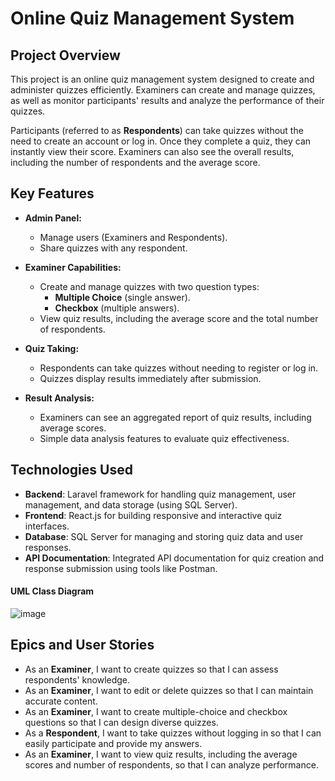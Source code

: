# Online Quiz Management System

## **Project Overview**

This project is an online quiz management system designed to create and administer quizzes efficiently. Examiners can create and manage quizzes, as well as monitor participants' results and analyze the performance of their quizzes.

Participants (referred to as **Respondents**) can take quizzes without the need to create an account or log in. Once they complete a quiz, they can instantly view their score. Examiners can also see the overall results, including the number of respondents and the average score.

## **Key Features**

- **Admin Panel:**
  - Manage users (Examiners and Respondents).
  - Share quizzes with any respondent.
  
- **Examiner Capabilities:**
  - Create and manage quizzes with two question types: 
    - **Multiple Choice** (single answer).
    - **Checkbox** (multiple answers).
  - View quiz results, including the average score and the total number of respondents.
  
- **Quiz Taking:**
  - Respondents can take quizzes without needing to register or log in.
  - Quizzes display results immediately after submission.
  
- **Result Analysis:**
  - Examiners can see an aggregated report of quiz results, including average scores.
  - Simple data analysis features to evaluate quiz effectiveness.

## **Technologies Used**

- **Backend**: Laravel framework for handling quiz management, user management, and data storage (using SQL Server).
- **Frontend**: React.js for building responsive and interactive quiz interfaces.
- **Database**: SQL Server for managing and storing quiz data and user responses.
- **API Documentation**: Integrated API documentation for quiz creation and response submission using tools like Postman.


#### **UML Class Diagram**
![image](https://github.com/user-attachments/assets/77fe1807-4ff5-4fdb-a696-50d66039f873)



## **Epics and User Stories**

- As an **Examiner**, I want to create quizzes so that I can assess respondents' knowledge.
- As an **Examiner**, I want to edit or delete quizzes so that I can maintain accurate content.
- As an **Examiner**, I want to create multiple-choice and checkbox questions so that I can design diverse quizzes.
- As a **Respondent**, I want to take quizzes without logging in so that I can easily participate and provide my answers.
- As an **Examiner**, I want to view quiz results, including the average scores and number of respondents, so that I can analyze performance.
